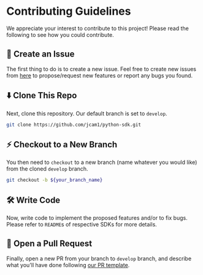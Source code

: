 # Contributing Guidelines

We appreciate your interest to contribute to this project! Please read the following to see how you could contribute.

## 📝 Create an Issue

The first thing to do is to create a new issue. Feel free to create new issues from [here](https://github.com/jcam1/python-sdk/issues/new/choose) to propose/request new features or report any bugs you found.

## ⬇️ Clone This Repo

Next, clone this repository. Our default branch is set to `develop`.

```sh
git clone https://github.com/jcam1/python-sdk.git
```

## ⚡ Checkout to a New Branch

You then need to `checkout` to a new branch (name whatever you would like) from the cloned `develop` branch.

```sh
git checkout -b ${your_branch_name}
```

## 🛠 Write Code

Now, write code to implement the proposed features and/or to fix bugs. Please refer to `README`s of respective SDKs for more details.

## 🌟 Open a Pull Request

Finally, open a new PR from your branch to `develop` branch, and describe what you'll have done following [our PR template](./.github/pull_request_template.md).
